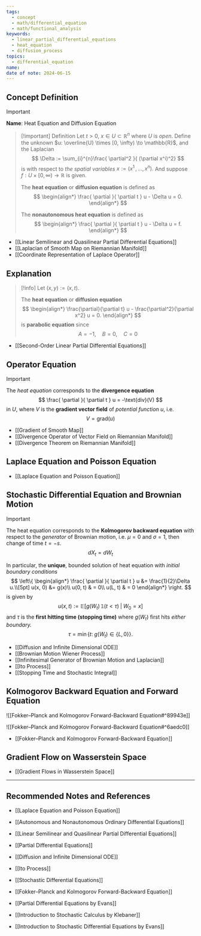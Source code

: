 ```yaml
---
tags:
  - concept
  - math/differential_equation
  - math/functional_analysis
keywords:
  - linear_partial_differential_equations
  - heat_equation
  - diffusion_process
topics:
  - differential_equation
name: 
date of note: 2024-06-15
---
```


## Concept Definition

>[!important]
>**Name**: Heat Equation and Diffusion Equation


>[!important] Definition
>Let $t >0$, $x \in U \subset \mathbb{R}^n$ where $U$ is *open*. Define the unknown $u: \overline{U} \times [0, \infty) \to \mathbb{R}$, and the Laplacian
>$$
>\Delta := \sum_{i}^{n}\frac{ \partial^2 }{ (\partial x^i)^2} 
>$$
>is with respect to *the spatial variables* $x := (x^1 \,{,}\ldots{,}\,x^n).$ And suppose $f: U \times [0, \infty) \to \mathbb{R}$ is given. 
>
>The **heat equation** or **diffusion equation** is defined as 
>$$
>\begin{align*}
> \frac{ \partial  }{ \partial t }  u - \Delta u = 0.
>\end{align*}
>$$
>
>The **nonautonomous heat equation** is defined as 
>$$
>\begin{align*}
> \frac{ \partial  }{ \partial t }  u - \Delta u = f.
>\end{align*}
>$$

- [[Linear Semilinear and Quasilinear Partial Differential Equations]]
- [[Laplacian of Smooth Map on Riemannian Manifold]]
- [[Coordinate Representation of Laplace Operator]]


## Explanation

>[!info]
>Let $(x,y) := (x, t)$.
>
>The **heat equation** or **diffusion equation** 
>$$
>\begin{align*}
> \frac{\partial}{\partial t} u - \frac{\partial^2}{\partial x^2} u = 0.
>\end{align*}
>$$
>is **parabolic equation** since
>$$
>A = -1, \quad B = 0, \quad C = 0
>$$

- [[Second-Order Linear Partial Differential Equations]]

## Operator Equation

>[!important]
>The *heat equation* corresponds to the **divergence equation**
>$$
>\frac{ \partial  }{ \partial t } u =  -\text{div}(V)
>$$
>in $U$, where $V$ is the **gradient vector field** of *potential function*  $u$, i.e. $$V = \text{grad}(u)$$

- [[Gradient of Smooth Map]]
- [[Divergence Operator of Vector Field on Riemannian Manifold]]
- [[Divergence Theorem on Riemannian Manifold]]


## Laplace Equation and Poisson Equation

- [[Laplace Equation and Poisson Equation]]


## Stochastic Differential Equation and Brownian Motion

>[!important]
>The heat equation corresponds to the **Kolmogorov backward equation** with respect to the *generator* of Brownian motion, i.e. $\mu = 0$ and $\sigma = 1$, then change of time $t = -s$.
>$$
> dX_{t} = dW_{t} 
>$$
>
>In particular, the **unique**, bounded solution of heat equation with *initial boundary conditions*
>$$
>\left\{
>\begin{align*}
> \frac{ \partial  }{ \partial t }  u &= \frac{1}{2}\Delta u.\\[5pt]
>  u(x,  0) &= g(x)\\
>  u(0, t) & = 0\\
>  u(L, t) & = 0
>\end{align*}
>\right.
>$$
>is given by
>$$
> u(x, t) := \mathbb{E}\left[ g(W_{t})\, \mathbb{1}\left(t < \tau\right) \;|\; W_{0} = x \right]
>$$
>and $\tau$ is the **first hitting time (stopping time)** where $g(W_{t})$ first hits *either boundary.*
>$$
>\tau = \min\{ t: \; g(W_{t}) \in \{ L, 0 \} \}.
>$$


- [[Diffusion and Infinite Dimensional ODE]]
- [[Brownian Motion Wiener Process]]
- [[Infinitesimal Generator of Brownian Motion and Laplacian]]
- [[Ito Process]]
- [[Stopping Time and Stochastic Integral]]




## Kolmogorov Backward Equation and Forward Equation

![[Fokker–Planck and Kolmogorov Forward-Backward Equation#^89943e]]

![[Fokker–Planck and Kolmogorov Forward-Backward Equation#^6aedc0]]


- [[Fokker–Planck and Kolmogorov Forward-Backward Equation]]


## Gradient Flow on Wasserstein Space

- [[Gradient Flows in Wasserstein Space]]




-----------
##  Recommended Notes and References

- [[Laplace Equation and Poisson Equation]]

- [[Autonomous and Nonautonomous Ordinary Differential Equations]]
- [[Linear Semilinear and Quasilinear Partial Differential Equations]]
- [[Partial Differential Equations]]

- [[Diffusion and Infinite Dimensional ODE]]
- [[Ito Process]]
- [[Stochastic Differential Equations]]

- [[Fokker–Planck and Kolmogorov Forward-Backward Equation]]


- [[Partial Differential Equations by Evans]]

- [[Introduction to Stochastic Calculus by Klebaner]]
- [[Introduction to Stochastic Differential Equations by Evans]]